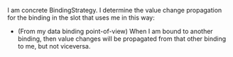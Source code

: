 I am concrete BindingStrategy. I determine the value change propagation for the binding in the slot that uses me in this way:

- (From my data binding point-of-view) When I am bound to another binding, then value changes will be propagated from that other binding to me, but not viceversa.